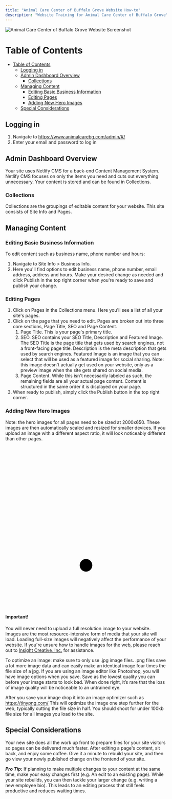 ```yaml
---
title: "Animal Care Center of Buffalo Grove Website How-to"
description: "Website Training for Animal Care Center of Buffalo Grove"
---
```


![Animal Care Center of Buffalo Grove Website Screenshot](/images/animal-care-center-screenshot.jpg)

# Table of Contents

- [Table of Contents](#table-of-contents)
  - [Logging in](#logging-in)
  - [Admin Dashboard Overview](#admin-dashboard-overview)
    - [Collections](#collections)
  - [Managing Content](#managing-content)
    - [Editing Basic Business Information](#editing-basic-business-information)
    - [Editing Pages](#editing-pages)
    - [Adding New Hero Images](#adding-new-hero-images)
  - [Special Considerations](#special-considerations)

## Logging in

1. Navigate to <a href="https://www.animalcarebg.com/admin/#/" target="_blank" rel="noopener noreferrer" class="external">https://www.animalcarebg.com/admin/#/</a>
2. Enter your email and password to log in

## Admin Dashboard Overview

Your site uses Netlify CMS for a back-end Content Management System. Netlify CMS focuses on only the items you need and cuts out everything unnecessary. Your content is stored and can be found in Collections.

### Collections

Collections are the groupings of editable content for your website. This site consists of Site Info and Pages.

## Managing Content

### Editing Basic Business Information

To edit content such as business name, phone number and hours:

1. Navigate to Site Info > Business Info.
2. Here you'll find options to edit business name, phone number, email address, address and hours. Make your desired change as needed and click Publish in the top right corner when you're ready to save and publish your change.

### Editing Pages

1. Click on Pages in the Collections menu. Here you'll see a list of all your site's pages.
2. Click on the page that you need to edit. Pages are broken out into three core sections, Page Title, SEO and Page Content.
   1. Page Title. This is your page's primary title.
   2. SEO. SEO contains your SEO Title, Description and Featured Image. The SEO Title is the page title that gets used by search engines, not a front-facing page title. Description is the meta description that gets used by search engines. Featured Image is an image that you can select that will be used as a featured image for social sharing. Note: this image doesn't actually get used on your website, only as a preview image when the site gets shared on social media.
   3. Page Content. While this isn't necessarily labeled as such, the remaining fields are all your actual page content. Content is structured in the same order it is displayed on your page.
3. When ready to publish, simply click the Publish button in the top right corner.

### Adding New Hero Images

Note: the hero images for all pages need to be sized at 2000x650. These images are then automatically scaled and resized for smaller devices. If you upload an image with a different aspect ratio, it will look noticeably different than other pages.

<div class="warning">
<div class="warning__svg-wrapper">
    <svg xmlns="http://www.w3.org/2000/svg" viewBox="0 0 512 512"><title>ionicons-v5-r</title><path d="M85.57,446.25H426.43a32,32,0,0,0,28.17-47.17L284.18,82.58c-12.09-22.44-44.27-22.44-56.36,0L57.4,399.08A32,32,0,0,0,85.57,446.25Z" style="fill:none;stroke-linecap:round;stroke-linejoin:round;stroke-width:32px"/><path d="M250.26,195.39l5.74,122,5.73-121.95a5.74,5.74,0,0,0-5.79-6h0A5.74,5.74,0,0,0,250.26,195.39Z" style="fill:none;stroke-linecap:round;stroke-linejoin:round;stroke-width:32px"/><path d="M256,397.25a20,20,0,1,1,20-20A20,20,0,0,1,256,397.25Z"/></svg>
</div>
<h4>Important!</h4>

You will never need to upload a full resolution image to your website. Images are the most resource-intensive form of media that your site will load. Loading full-size images will negatively affect the performance of your website. If you're unsure how to handle images for the web, please reach out to <a href="https://insightcreative.com/contact/" target="_blank" rel="noopener noreferrer" class="external">Insight Creative, Inc.</a> for assistance.

To optimize an image: make sure to only use .jpg image files. .png files save a lot more image data and can easily make an identical image four times the file size of a jpg. If you are using an image editor like Photoshop, you will have image options when you save. Save as the lowest quality you can before your image starts to look bad. When done right, it’s rare that the loss of image quality will be noticeable to an untrained eye.

After you save your image drop it into an image optimizer such as <a href="https://tinypng.com/" target="_blank" rel="noopener noreferrer" class="external">https://tinypng.com/</a> This will optimize the image one step further for the web, typically cutting the file size in half. You should shoot for under 100kb file size for all images you load to the site.

</div>

## Special Considerations

Your new site does all the work up front to prepare files for your site visitors so pages can be delivered much faster. After editing a page's content, sit back, and enjoy some coffee. Give it a minute to rebuild your site, and then go view your newly published change on the frontend of your site.

**_Pro Tip:_** If planning to make multiple changes to your content at the same time, make your easy changes first (e.g. An edit to an existing page). While your site rebuilds, you can then tackle your larger change (e.g. writing a new employee bio). This leads to an editing process that still feels productive and reduces waiting times.
